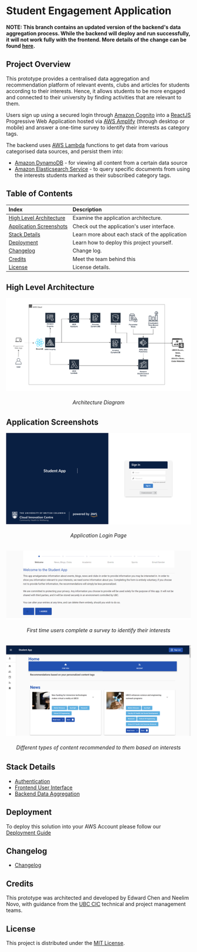 # Student Engagement Application

**NOTE: This branch contains an updated version of the backend's data aggregation process. While the backend will deploy
and run successfully, it will not work fully with the frontend. More details of the change can be found [here](./docs/StreamsAggregationWorkflow.md).**

## Project Overview
This prototype provides a centralised data aggregation and recommendation platform of relevant events, clubs 
and articles for students according to their interests. Hence, it allows students to be more engaged and connected to
their university by finding activities that are relevant to them.

Users sign up using a secured login through [Amazon Cognito](https://aws.amazon.com/cognito/) into a [ReactJS](https://reactjs.org/) 
Progressive Web Application hosted via [AWS Amplify](https://aws.amazon.com/amplify/) (through desktop or mobile) and 
answer a one-time survey to identify their interests as category tags.

The backend uses [AWS Lambda](https://aws.amazon.com/lambda/) functions to get data from various categorised data 
sources, and persist them into: 
* [Amazon DynamoDB](https://aws.amazon.com/dynamodb/) - for viewing all content from a certain data source
* [Amazon Elasticsearch Service](https://aws.amazon.com/elasticsearch-service/) - to query specific documents
from using the interests students marked as their subscribed category tags.

## Table of Contents

|Index| Description|
|:----------------|:-----------|
| [High Level Architecture](#high-level-architecture)        |    Examine the application architecture. |
| [Application Screenshots](#application-screenshots)         |    Check out the application's user interface. |
| [Stack Details](#stack-details)         |    Learn more about each stack of the application |
| [Deployment](#deployment)         |    Learn how to deploy this project yourself. |
| [Changelog](#changelog)      |     Change log.     |
| [Credits](#credits)         |    Meet the team behind this |
| [License](#license)      |     License details.     |


## High Level Architecture
![alt text](docs/ArchitectureDiagram.png)
<h6 align="center">Architecture Diagram</h6>

## Application Screenshots

![login page](./docs/LoginPage.png)
<h6 align="center">Application Login Page</h6>


![survey page](./docs/SurveyPage.png)
<h6 align="center">First time users complete a survey to identify their interests</h6>


![home page](./docs/HomePage.png)
<h6 align="center">Different types of content recommended to them based on interests</h6>

## Stack Details
* [Authentication](./docs/AuthenticationArchitecture.md)
* [Frontend User Interface](./docs/FrontendArchitecture.md)
* [Backend Data Aggregation](./docs/DataAggregationArchitecture.md)


## Deployment
To deploy this solution into your AWS Account please follow our [Deployment Guide](docs/DeploymentGuide.md)


## Changelog
- [Changelog](./docs/Changelog.md)

## Credits
This prototype was architected and developed by Edward Chen and Neelim Novo, with guidance from the [UBC CIC](https://cic.ubc.ca/)
technical and project management teams.

## License
This project is distributed under the [MIT License](./LICENSE).
